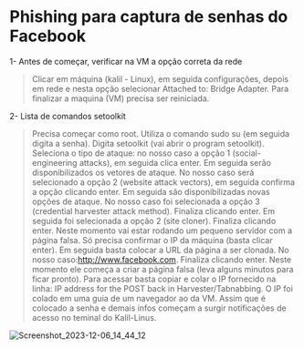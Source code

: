 # Phishing para captura de senhas do Facebook

1- Antes de começar, verificar na VM a opção correta da rede
> Clicar em máquina (kalil - Linux), em seguida configurações, depois em rede e nesta opção selecionar Attached to: Bridge Adapter. Para finalizar a maquina (VM) precisa ser reiniciada.

2- Lista de comandos setoolkit

> Precisa começar como root. Utiliza o comando sudo su (em seguida digita a senha).
> Digita setoolkit (vai abrir o program setoolkit).
> Seleciona o tipo de ataque: no nosso caso a opção 1 (social-
engineering attacks), em seguida clica enter.
> Em seguida serão disponibilizados os vetores de ataque. No nosso caso será selecionado a opção 2 (website attack vectors),
em seguida confirma a opção clicando enter.
> Em seguida são disponibilizadas novas opções de ataque. No nosso caso foi selecionada a opção 3 (credential harvester attack method). Finaliza clicando enter.
> Em seguida foi selecionada a opção 2 (site cloner). Finaliza 
clicando enter.
> Neste momento vai estar rodando um pequeno servidor com a página falsa. Só precisa confirmar o IP da máquina (basta clicar enter).
> Em seguida basta colocar a URL da página a ser clonada. No nosso caso:http://www.facebook.com. Finaliza clicando enter.
> Neste momento ele começa a criar a página falsa (leva alguns minutos para ficar pronto).
> Para acessar basta copiar e colar o IP fornecido na linha:
IP address for the POST back in Harvester/Tabnabbing. O IP foi
colado em uma guia de um navegador ao da VM.
> Assim que é colocado a senha e demais infos começam a surgir
notificações de acesso no teminal do Kalil-Linus.

![Screenshot_2023-12-06_14_44_12](https://github.com/Nitroso47/cibersecurity-desafio-phishing/assets/151847778/0e650700-0713-4f22-ae4d-83be49636598)

